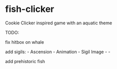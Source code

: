 # fish-clicker
Cookie Clicker inspired game with an aquatic theme

TODO:

fix hitbox on whale

add sigils:
	- Ascension
		- Animation
		- Sigil Image
	- 
	- 

add prehistoric fish